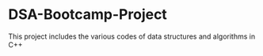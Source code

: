 # DSA-Bootcamp-Project
This project includes the various codes of data structures and algorithms in C++ 
